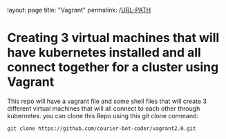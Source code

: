 layout: page
title: "Vagrant"
permalink: /[URL-PATH](https://courier-bot-coder.github.io/can.github.io/vagrant)

# Creating 3 virtual machines that will have kubernetes installed and all connect together for a cluster using Vagrant

This repo will have a vagrant file and some shell files that will create 3 different virtual machines that will all connect to each other through kubernetes. you can clone this Repo using this git clone command: 
```
git clone https://github.com/courier-bot-coder/vagrant2.0.git
```

